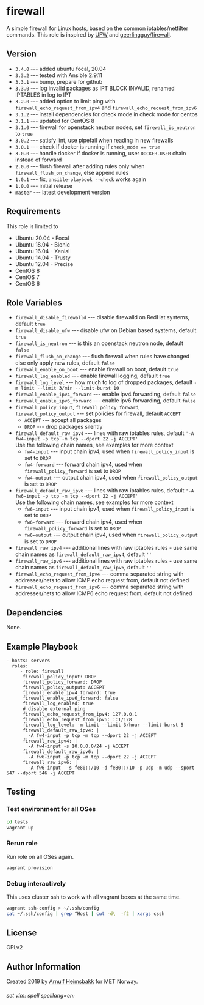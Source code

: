 firewall
=========

A simple firewall for Linux hosts, based on the common iptables/netfilter commands. This role is inspired by [UFW](https://en.wikipedia.org/wiki/Uncomplicated_Firewall "Uncomplicated Firewall") and [geerlingguy/firewall](https://github.com/geerlingguy/ansible-role-firewall).

Version
-------

* `3.4.0` --- added ubuntu focal, 20.04
* `3.3.2` --- tested with Ansible 2.9.11
* `3.3.1` --- bump, prepare for github
* `3.3.0` --- log invalid packages as IPT BLOCK INVALID, renamed IPTABLES in log to IPT
* `3.2.0` --- added option to limit ping with `firewall_echo_request_from_ipv4` and `firewall_echo_request_from_ipv6`
* `3.1.2` --- install dependencies for check mode in check mode for centos
* `3.1.1` --- updated for CentOS 8
* `3.1.0` --- firewall for  openstack neutron nodes, set `firewall_is_neutron` to `true`
* `3.0.2` --- satisfy lint, use pipefail when reading in new firewalls
* `3.0.1` --- check if docker is running if `check_mode == true`
* `3.0.0` --- handle docker if docker is running, user `DOCKER-USER` chain instead of forward
* `2.0.0` --- flush firewall after adding rules only when `firewall_flush_on_change`, else append rules
* `1.0.1` --- fix, `ansible-playbook --check` works again
* `1.0.0` --- initial release
* `master` --- latest development version

Requirements
------------

This role is limited to

* Ubuntu 20.04 - Focal
* Ubuntu 18.04 - Bionic
* Ubuntu 16.04 - Xenial
* Ubuntu 14.04 - Trusty
* Ubuntu 12.04 - Precise
* CentOS 8
* CentOS 7
* CentOS 6

Role Variables
--------------

* `firewall_disable_firewalld` --- disable firewalld on RedHat systems, default `true`
* `firewall_disable_ufw` --- disable ufw on Debian based systems, default `true`
* `firewall_is_neutron` --- is this an openstack neutron node, default `false`
* `firewall_flush_on_change` --- flush firewall when rules have changed else only apply new rules, default `false`
* `firewall_enable_on_boot` --- enable firewall on boot, default `true`
* `firewall_log_enabled` --- enable firewall logging, default `true`
* `firewall_log_level` --- how much to log of dropped packages, default `-m limit --limit 3/min --limit-burst 10`
* `firewall_enable_ipv4_forward` --- enable ipv4 forwarding, default `false`
* `firewall_enable_ipv6_forward` --- enable ipv6 forwarding, default `false`
* `firewall_policy_input`, `firewall_policy_forward`, `firewall_policy_output` --- set policies for firewall, default `ACCEPT`
  * `ACCEPT` --- accept all packages
  * `DROP` --- drop packages silently
* `firewall_default_raw_ipv4` --- lines with raw iptables rules, default `'-A fw4-input -p tcp -m tcp --dport 22 -j ACCEPT'`  
    Use the following chain names, see examples for more context
    * `fw4-input` --- input chain ipv4, used when `firewall_policy_input` is set to `DROP`
    * `fw4-forward` --- forward chain ipv4, used when `firewall_policy_forward` is set to `DROP`
    * `fw4-output` --- output chain ipv4, used when `firewall_policy_output` is set to `DROP`
* `firewall_default_raw_ipv6` --- lines with raw iptables rules, default `'-A fw6-input -p tcp -m tcp --dport 22 -j ACCEPT'`  
    Use the following chain names, see examples for more context
    * `fw6-input` --- input chain ipv4, used when `firewall_policy_input` is set to `DROP`
    * `fw6-forward` --- forward chain ipv4, used when `firewall_policy_forward` is set to `DROP`
    * `fw6-output` --- output chain ipv4, used when `firewall_policy_output` is set to `DROP`
* `firewall_raw_ipv4` --- additional lines with raw iptables rules - use same chain names as `firewall_default_raw_ipv4`, default `''`
* `firewall_raw_ipv6` --- additional lines with raw iptables rules - use same chain names as `firewall_default_raw_ipv6`, default `''`
* `firewall_echo_request_from_ipv4` --- comma separated string with addresses/nets to allow ICMP echo request from, default not defined
* `firewall_echo_request_from_ipv6` --- comma separated string with addresses/nets to allow ICMP6 echo request from, default not defined

Dependencies
------------

None.

Example Playbook
----------------

    - hosts: servers
      roles:
         - role: firewall
          firewall_policy_input: DROP
          firewall_policy_forward: DROP
          firewall_policy_output: ACCEPT
          firewall_enable_ipv4_forward: true
          firewall_enable_ipv6_forward: false
          firewall_log_enabled: true
          # disable external ping
          firewall_echo_request_from_ipv4: 127.0.0.1
          firewall_echo_request_from_ipv6: ::1/128
          firewall_log_level: -m limit --limit 3/hour --limit-burst 5
          firewall_default_raw_ipv4: |
            -A fw4-input -p tcp -m tcp --dport 22 -j ACCEPT
          firewall_raw_ipv4: |
            -A fw4-input -s 10.0.0.0/24 -j ACCEPT
          firewall_default_raw_ipv6: |
            -A fw6-input -p tcp -m tcp --dport 22 -j ACCEPT
          firewall_raw_ipv6: |
            -A fw6-input  -s fe80::/10 -d fe80::/10 -p udp -m udp --sport 547 --dport 546 -j ACCEPT

Testing
-------

### Test environment for all OSes

```bash
cd tests
vagrant up
```

### Rerun role

Run role on all OSes again.

```bash
vagrant provision
```

### Debug interactively

This uses cluster ssh to work with all vagrant boxes at the same time.

```bash
vagrant ssh-config > ~/.ssh/config
cat ~/.ssh/config | grep ^Host | cut -d\  -f2 | xargs cssh
```

License
-------

GPLv2

Author Information
------------------

Created 2019 by [Arnulf Heimsbakk](mailto:arnulf.heimsbakk@met.no) for MET Norway.

###### set vim: spell spelllang=en:
